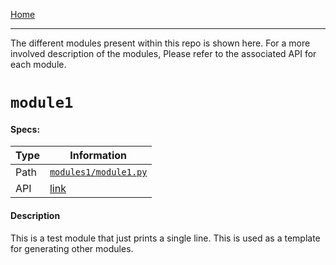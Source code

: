 [Home](./)
<hr>

The different modules present within this repo is shown here. 
For a more involved description of the modules, Please refer 
to the associated API for each module.

# `module1`

#### Specs:

| Type | Information                                                            |
|------|------------------------------------------------------------------------|
| Path | [`modules1/module1.py`](../blob/master/src/modules/module1/module1.py) |
| API  | [link]({{cookiecutter.APIbase}}/modules.module1.html)                                                  |

#### Description 

This is a test module that just prints a single line. This is used as a 
template for generating other modules.

